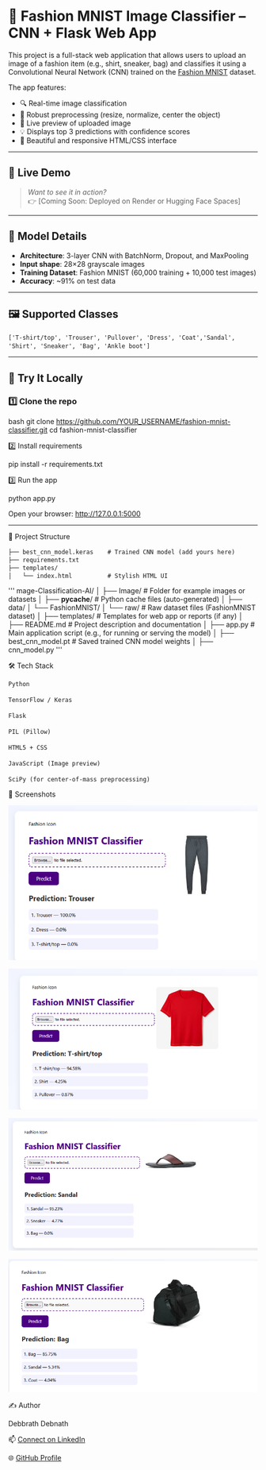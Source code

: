 # 🧥 Fashion MNIST Image Classifier – CNN + Flask Web App

This project is a full-stack web application that allows users to upload an image of a fashion item (e.g., shirt, sneaker, bag) and classifies it using a Convolutional Neural Network (CNN) trained on the [Fashion MNIST](https://github.com/zalandoresearch/fashion-mnist) dataset.

The app features:
- 🔍 Real-time image classification
- 🧠 Robust preprocessing (resize, normalize, center the object)
- 📸 Live preview of uploaded image
- 💡 Displays top 3 predictions with confidence scores
- 🎨 Beautiful and responsive HTML/CSS interface

---

## 🚀 Live Demo

> _Want to see it in action?_  
> 👉 [Coming Soon: Deployed on Render or Hugging Face Spaces]

---

## 🧠 Model Details

- **Architecture**: 3-layer CNN with BatchNorm, Dropout, and MaxPooling
- **Input shape**: 28×28 grayscale images
- **Training Dataset**: Fashion MNIST (60,000 training + 10,000 test images)
- **Accuracy**: ~91% on test data

---

## 🖼️ Supported Classes

``` ['T-shirt/top', 'Trouser', 'Pullover', 'Dress', 'Coat','Sandal', 'Shirt', 'Sneaker', 'Bag', 'Ankle boot'] ```

---

## 🧪 Try It Locally

### 1️⃣ Clone the repo

bash
git clone https://github.com/YOUR_USERNAME/fashion-mnist-classifier.git
cd fashion-mnist-classifier

2️⃣ Install requirements

pip install -r requirements.txt

3️⃣ Run the app

python app.py

Open your browser: http://127.0.0.1:5000

---

📁 Project Structure

```├── app.py                  # Flask backend
├── best_cnn_model.keras    # Trained CNN model (add yours here)
├── requirements.txt
├── templates/
│   └── index.html          # Stylish HTML UI
```
'''
mage-Classification-AI/
│
├── Image/                      # Folder for example images or datasets
│
├── __pycache__/               # Python cache files (auto-generated)
│
├── data/
│   └── FashionMNIST/
│       └── raw/               # Raw dataset files (FashionMNIST dataset)
│
├── templates/                 # Templates for web app or reports (if any)
│
├── README.md                  # Project description and documentation
│
├── app.py                    # Main application script (e.g., for running or serving the model)
│
├── best_cnn_model.pt          # Saved trained CNN model weights
│
├── cnn_model.py 
'''

🛠 Tech Stack

    Python

    TensorFlow / Keras

    Flask

    PIL (Pillow)

    HTML5 + CSS

    JavaScript (Image preview)

    SciPy (for center-of-mass preprocessing)

📸 Screenshots

![Screenshot](https://github.com/debbrath/ImageClassification/blob/main/Image/2025-07-30%2014_25_37-Window.png)

![Screenshot](https://github.com/debbrath/ImageClassification/blob/main/Image/2025-07-30%2014_27_19-Window.png)

![Screenshot](https://github.com/debbrath/ImageClassification/blob/main/Image/2025-07-30%2014_27_41-Window.png)

![Screenshot](https://github.com/debbrath/ImageClassification/blob/main/Image/2025-07-30%2014_28_25-Window.png)

✍️ Author

Debbrath Debnath

📫 [Connect on LinkedIn](https://www.linkedin.com/in/debbrathdebnath/)

🌐 [GitHub Profile](https://github.com/debbrath)

